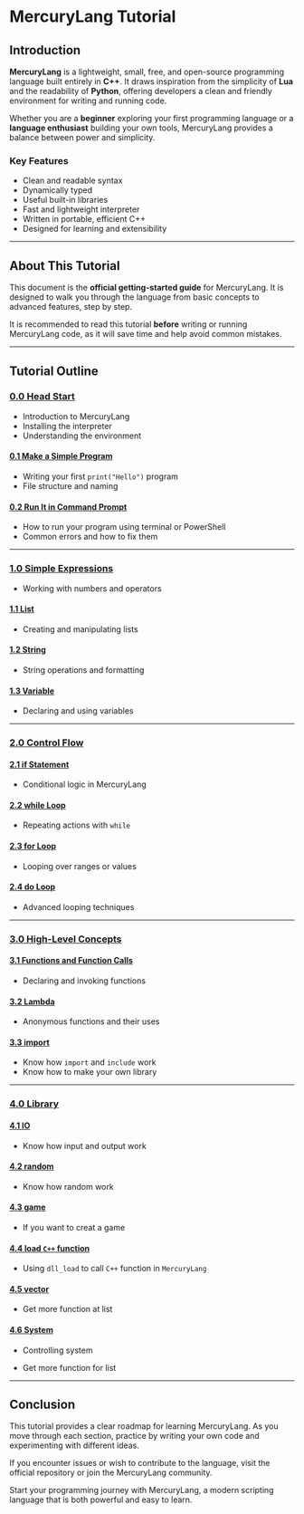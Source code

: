 # MercuryLang Tutorial

## Introduction

**MercuryLang** is a lightweight, small, free, and open-source programming language built entirely in **C++**. It draws inspiration from the simplicity of **Lua** and the readability of **Python**, offering developers a clean and friendly environment for writing and running code.

Whether you are a **beginner** exploring your first programming language or a **language enthusiast** building your own tools, MercuryLang provides a balance between power and simplicity.

### Key Features

* Clean and readable syntax
* Dynamically typed
* Useful built-in libraries
* Fast and lightweight interpreter
* Written in portable, efficient C++
* Designed for learning and extensibility

---

## About This Tutorial

This document is the **official getting-started guide** for MercuryLang. It is designed to walk you through the language from basic concepts to advanced features, step by step.

It is recommended to read this tutorial **before** writing or running MercuryLang code, as it will save time and help avoid common mistakes.

---

## Tutorial Outline

### [0.0 Head Start](Tutorial/start.md)

* Introduction to MercuryLang
* Installing the interpreter
* Understanding the environment

#### [0.1 Make a Simple Program](Tutorial/makep.md)

* Writing your first `print("Hello")` program
* File structure and naming

#### [0.2 Run It in Command Prompt](Tutorial/cmd.md)

* How to run your program using terminal or PowerShell
* Common errors and how to fix them

---

### [1.0 Simple Expressions](Tutorial/calculator.md)

* Working with numbers and operators

#### [1.1 List](Tutorial/list.md)

* Creating and manipulating lists

#### [1.2 String](Tutorial/string.md)

* String operations and formatting

#### [1.3 Variable](Tutorial/var.md)

* Declaring and using variables

---

### [2.0 Control Flow](Tutorial/complex.md)

#### [2.1 if Statement](Tutorial/if.md)

* Conditional logic in MercuryLang

#### [2.2 while Loop](Tutorial/while.md)

* Repeating actions with `while`

#### [2.3 for Loop](Tutorial/for.md)

* Looping over ranges or values

#### [2.4 do Loop](Tutorial/do.md)

* Advanced looping techniques

---

### [3.0 High-Level Concepts]()

#### [3.1 Functions and Function Calls](Tutorial/func.md)

* Declaring and invoking functions

#### [3.2 Lambda](Tutorial/lambda.md)

* Anonymous functions and their uses

#### [3.3 import](Tutorial/import.md)

* Know how `import` and `include` work
* Know how to make your own library

---

### [4.0 Library]()

#### [4.1 IO](Tutorial/io.md)

* Know how input and output work

#### [4.2 random](Tutorial/random.md)

* Know how random work

#### [4.3 game](Tutorial/game.md)

* If you want to creat a game

#### [4.4 load `C++` function](Tutorial/dll.md)

* Using `dll_load` to call `C++` function in `MercuryLang`

#### [4.5 vector](Tutorial/vector.md)

* Get more function at list

#### [4.6 System](Tutorial/system.md)

* Controlling system

* Get more function for list

---

## Conclusion

This tutorial provides a clear roadmap for learning MercuryLang. As you move through each section, practice by writing your own code and experimenting with different ideas.

If you encounter issues or wish to contribute to the language, visit the official repository or join the MercuryLang community.

Start your programming journey with MercuryLang, a modern scripting language that is both powerful and easy to learn.
